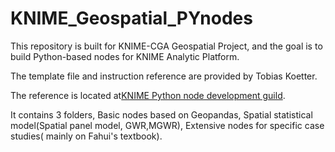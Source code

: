 # KNIME_Geospatial_PYnodes
This repository is built for KNIME-CGA Geospatial Project, and the goal is to build Python-based nodes for KNIME Analytic Platform.

The template file and instruction reference are provided by Tobias Koetter.

The reference is located at[KNIME Python node development guild](https://docs.knime.com/latest/pure_python_node_extensions_guide/index.html#_defining_the_nodes_configuration_dialog).

It contains 3 folders,  Basic nodes based on Geopandas, Spatial statistical model(Spatial panel model, GWR,MGWR), Extensive nodes for specific case studies( mainly on Fahui's textbook).
